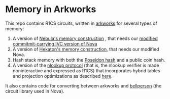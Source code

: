 # Memory in Arkworks

This repo contains R1CS circuits, written in [arkworks](https://github.com/arkworks-rs) for several types of memory:
1. A version of [Nebula's memory construction](https://eprint.iacr.org/2024/1605.pdf) , that needs our [modified commitmit-carrying IVC version of Nova](https://github.com/jkwoods/Nova/tree/main)
2. A version of [Hekaton's memory construction](https://dl.acm.org/doi/pdf/10.1145/3658644.3690282?casa_token=PPpYVYkg0-wAAAAA:JOAcsNOzp071hfZpHEXRquOWhuMQq6NZMpBMKYcWGSO-7GF5S7s01zn_3XCaxYr5a90JY3v5KuAr), that needs our modified Nova.
3. Hash stack memory with both the [Poseidon hash](https://www.usenix.org/system/files/sec21-grassi.pdf) and a public coin hash.
4. A version of the [nlookup protocol](https://eprint.iacr.org/2023/573.pdf) (that is, the nlookup verifier is made noninteractive and expressed as R1CS) that incorporates hybrid tables and projection optimizations as described [here](https://eprint.iacr.org/2023/1886.pdf).

It also contains code for converting between arkworks and [bellperson](https://github.com/filecoin-project/bellperson) (the circuit library used in Nova).

